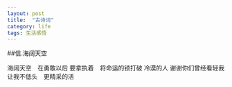 ```yaml
---
layout: post
title:  "古诗词"
category: life
tags: 生活感悟
---
```

##信.海阔天空
	
海阔天空　在勇敢以后
要拿执着　将命运的锁打破
冷漠的人
谢谢你们曾经看轻我
让我不低头　更精采的活